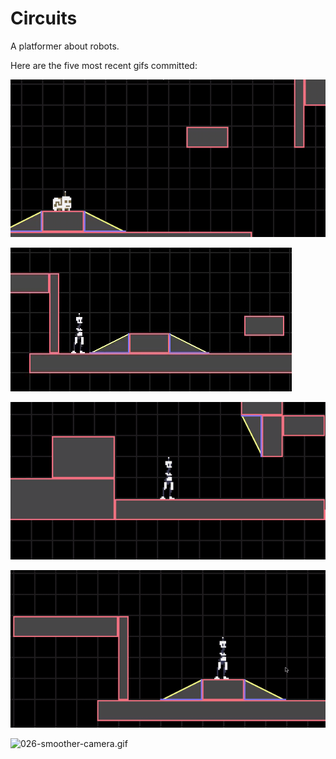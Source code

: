 # Circuits
A platformer about robots.

Here are the five most recent gifs committed:

![030-player-types.gif](gifs/030-player-types.gif?raw=true "030-player-types")

![029-run-animation-2.gif](gifs/029-run-animation-2.gif?raw=true "029-run-animation-2")

![028-run-animation.gif](gifs/028-run-animation.gif?raw=true "028-run-animation")

![027-crouching.gif](gifs/027-crouching.gif?raw=true "027-crouching")

![026-smoother-camera.gif](gifs/026-smoother-camera.gif?raw=true "026-smoother-camera")
